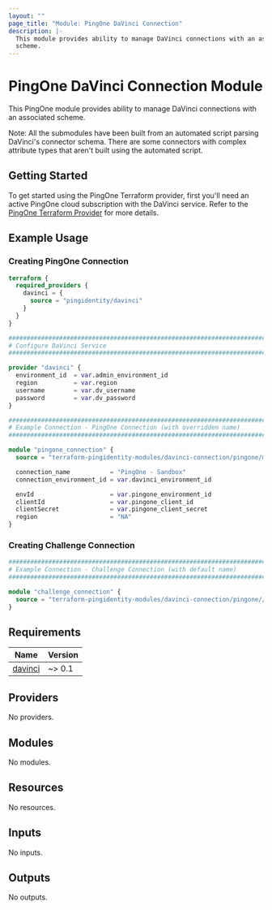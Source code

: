 ```yaml
---
layout: ""
page_title: "Module: PingOne DaVinci Connection"
description: |-
  This module provides ability to manage DaVinci connections with an associated
  scheme.
---
```


# PingOne DaVinci Connection Module

This PingOne module provides ability to manage DaVinci connections with an associated scheme.

Note: All the submodules have been built from an automated script parsing DaVinci's connector schema.  There are some connectors with 
complex attribute types that aren't built using the automated script.

## Getting Started

To get started using the PingOne Terraform provider, first you'll need an active PingOne cloud subscription with the DaVinci service.  Refer to the
[PingOne Terraform Provider](https://registry.terraform.io/providers/pingidentity/pingone/latest) for more details.

## Example Usage

### Creating PingOne Connection

```terraform
terraform {
  required_providers {
    davinci = {
      source = "pingidentity/davinci"
    }
  }
}

###############################################################################
# Configure DaVinci Service
###############################################################################

provider "davinci" {
  environment_id  = var.admin_environment_id
  region          = var.region
  username        = var.dv_username
  password        = var.dv_password
}

###############################################################################
# Example Connection - PingOne Connection (with overridden name)
###############################################################################

module "pingone_connection" {
  source = "terraform-pingidentity-modules/davinci-connection/pingone/modules/pingone"

  connection_name           = "PingOne - Sandbox"
  connection_environment_id = var.davinci_environment_id

  envId                     = var.pingone_environment_id
  clientId                  = var.pingone_client_id
  clientSecret              = var.pingone_client_secret
  region                    = "NA"
}
```

### Creating Challenge Connection

```terraform
###############################################################################
# Example Connection - Challenge Connection (with default name)
###############################################################################

module "challenge_connection" {
  source = "terraform-pingidentity-modules/davinci-connection/pingone//modules/challenge"
}
```

<!-- BEGIN_TF_DOCS -->
## Requirements

| Name | Version |
|------|---------|
| <a name="requirement_davinci"></a> [davinci](#requirement\_davinci) | ~> 0.1 |

## Providers

No providers.

## Modules

No modules.

## Resources

No resources.

## Inputs

No inputs.

## Outputs

No outputs.
<!-- END_TF_DOCS -->
